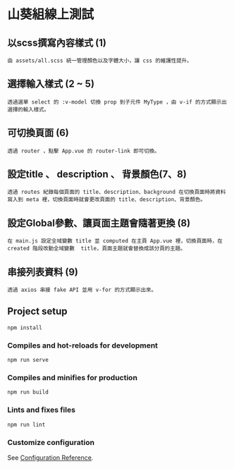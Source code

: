 # 山葵組線上測試

## 以scss撰寫內容樣式 (1)
```
由 assets/all.scss 統一管理顏色以及字體大小，讓 css 的維護性提升。
```

## 選擇輸入樣式 (2 ~ 5)
```
透過選單 select 的 :v-model 切換 prop 到子元件 MyType ，由 v-if 的方式顯示出選擇的輸入樣式。
```

## 可切換頁面 (6)
```
透過 router ，點擊 App.vue 的 router-link 即可切換。
```

## 設定title 、 description 、 背景顏色(7、8)
```
透過 routes 紀錄每個頁面的 title、description、background 在切換頁面時將資料寫入到 meta 裡，切換頁面時就會更改頁面的 title、description、背景顏色。
```

## 設定Global參數、讓頁面主題會隨著更換 (8)
```
在 main.js 設定全域變數 title 並 computed 在主頁 App.vue 裡，切換頁面時，在 created 階段改動全域變數  title，頁面主題就會替換成該分頁的主題。
```
## 串接列表資料 (9)
```
透過 axios 串接 fake API 並用 v-for 的方式顯示出來。
```




## Project setup
```
npm install
```

### Compiles and hot-reloads for development
```
npm run serve
```

### Compiles and minifies for production
```
npm run build
```

### Lints and fixes files
```
npm run lint
```

### Customize configuration
See [Configuration Reference](https://cli.vuejs.org/config/).
